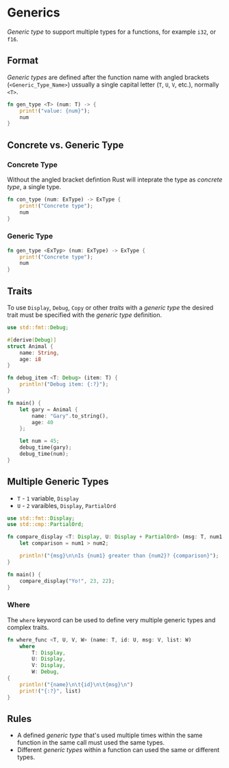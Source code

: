 # Generics

_Generic type_ to support multiple types for a functions, for example `i32`, or `f16`.

## Format

_Generic types_ are defined after the function name with angled brackets (`<Generic_Type_Name>`) ussually a single capital letter (`T`, `U`, `V`, etc.), normally `<T>`.

```rust
fn gen_type <T> (num: T) -> {
	print!("value: {num}");
	num
}
```

## Concrete vs. Generic Type

### Concrete Type

Without the angled bracket defintion Rust will inteprate the type as _concrete type_, a single type. 

```rust
fn con_type (num: ExType) -> ExType {
	print!("Concrete type");
	num
}
```

### Generic Type

```rust
fn gen_type <ExTyp> (num: ExType) -> ExType {
	print!("Concrete type");
	num
}
```

## Traits

To use `Display`, `Debug`, `Copy` or other _traits_ with a _generic type_ the desired trait must be specified with the _generic type_ definition. 

```rust
use std::fmt::Debug;

#[derive(Debug)]
struct Animal {
	name: String,
	age: i8
}

fn debug_item <T: Debug> (item: T) {
	println!("Debug item: {:?}");
}

fn main() {
	let gary = Animal {
		name: "Gary".to_string(),
		age: 40
	};

	let num = 45;
	debug_time(gary);
	debug_time(num);
}
```

## Multiple Generic Types

- `T` - `1` variable, `Display`
- `U` - `2` varaibles, `Display`, `PartialOrd`

```rust
use std::fmt::Display;
use std::cmp::PartialOrd;

fn compare_display <T: Display, U: Display + PartialOrd> (msg: T, num1: U, num2: U) {
	let comparison = num1 > num2;

	println!("{msg}\n\nIs {num1} greater than {num2}? {comparison}");
}

fn main() {
	compare_display("Yo!", 23, 22);
}
```

### Where

The `where` keyword can be used to define very multiple generic types and complex traits. 

```rust
fn where_func <T, U, V, W> (name: T, id: U, msg: V, list: W) 
	where 
		T: Display,
		U: Display,
		V: Display,
		W: Debug,
{
	println!("{name}\n\t{id}\n\t{msg}\n")
	print!("{:?}", list)
}
```

## Rules

- A defined _generic type_ that's used multiple times within the same function in the same call must used the same types. 
- Different _generic types_ within a function can used the same or different types.
